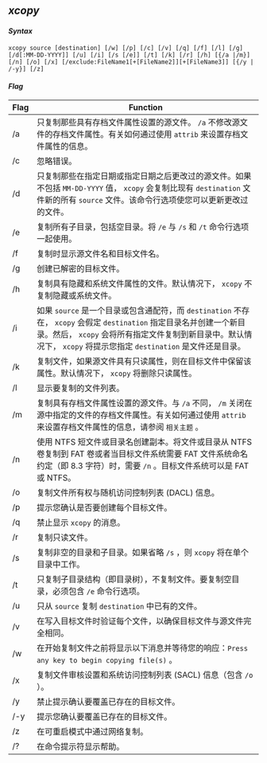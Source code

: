 ## *xcopy*
#### *Syntax*
```
xcopy source [destination] [/w] [/p] [/c] [/v] [/q] [/f] [/l] [/g] [/d[:MM-DD-YYYY]] [/u] [/i] [/s [/e]] [/t] [/k] [/r] [/h] [{/a |/m}] [/n] [/o] [/x] [/exclude:FileName1[+[FileName2]][+[FileName3]] [{/y | /-y}] [/z]
```

#### *Flag*

Flag | Function
---- | ----
/a | 只复制那些具有存档文件属性设置的源文件。 `/a` 不修改源文件的存档文件属性。有关如何通过使用 `attrib` 来设置存档文件属性的信息。
/c | 忽略错误。
/d | 只复制那些在指定日期或指定日期之后更改过的源文件。如果不包括 `MM-DD-YYYY` 值， `xcopy` 会复制比现有 `destination` 文件新的所有 `source` 文件。该命令行选项使您可以更新更改过的文件。
/e | 复制所有子目录，包括空目录。将 `/e` 与 `/s` 和 `/t` 命令行选项一起使用。
/f | 复制时显示源文件名和目标文件名。
/g | 创建已解密的目标文件。
/h | 复制具有隐藏和系统文件属性的文件。默认情况下， `xcopy` 不复制隐藏或系统文件。
/i | 如果 `source` 是一个目录或包含通配符，而 `destination` 不存在， `xcopy` 会假定 `destination` 指定目录名并创建一个新目录。然后， `xcopy` 会将所有指定文件复制到新目录中。默认情况下， `xcopy` 将提示您指定 `destination` 是文件还是目录。
/k | 复制文件，如果源文件具有只读属性，则在目标文件中保留该属性。默认情况下， `xcopy` 将删除只读属性。
/l | 显示要复制的文件列表。
/m | 复制具有存档文件属性设置的源文件。与 `/a` 不同， `/m` 关闭在源中指定的文件的存档文件属性。有关如何通过使用 `attrib` 来设置存档文件属性的信息，请参阅 `相关主题` 。
/n | 使用 NTFS 短文件或目录名创建副本。将文件或目录从 NTFS 卷复制到 FAT 卷或者当目标文件系统需要 FAT 文件系统命名约定（即 8.3 字符）时，需要 `/n` 。目标文件系统可以是 FAT 或 NTFS。
/o | 复制文件所有权与随机访问控制列表 (DACL) 信息。
/p | 提示您确认是否要创建每个目标文件。
/q | 禁止显示 `xcopy` 的消息。
/r | 复制只读文件。
/s | 复制非空的目录和子目录。如果省略 `/s` ，则 `xcopy` 将在单个目录中工作。
/t | 只复制子目录结构（即目录树），不复制文件。要复制空目录，必须包含 `/e` 命令行选项。
/u | 只从 `source` 复制 `destination` 中已有的文件。
/v | 在写入目标文件时验证每个文件，以确保目标文件与源文件完全相同。
/w | 在开始复制文件之前将显示以下消息并等待您的响应：`Press any key to begin copying file(s)` 。
/x | 复制文件审核设置和系统访问控制列表 (SACL) 信息（包含 `/o` ）。
/y | 禁止提示确认要覆盖已存在的目标文件。
/-y | 提示您确认要覆盖已存在的目标文件。
/z | 在可重启模式中通过网络复制。
/? | 在命令提示符显示帮助。
